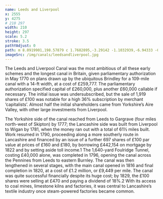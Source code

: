 ```yaml
---
name: Leeds and Liverpool
x: 2555
y: 4275
# 210 297
width: 210
height: 297
scale: 5.2
stroke: 3.5
pathYAdjust: 0
path: m 8.0919901,198.57879 c 1.7682895,-3.29142 -1.1032939,-6.94333 -0.9362218,-7.63705 0.2487692,-0.9578 2.2253704,-1.21135 1.8952442,-2.13572 -0.6443858,-1.37322 -1.8457904,-2.37454 -2.9102831,-3.25067 -0.9018127,-0.75765 0.4753196,-2.75839 1.2006352,-3.1054 0.9169268,-0.43867 1.6220297,0.34556 1.91898,0.0545 0.391404,-0.38362 1.1943784,-1.5468 1.6368674,-1.59841 0.753872,-0.0879 5.275444,4.99148 7.04795,3.25422 1.779515,-1.74413 -2.240119,-2.80883 -1.202668,-4.74569 0.605237,-1.16724 -4.816971,-5.41455 -3.748063,-7.45618 0.528503,-0.91612 1.852977,-1.42784 1.852977,-2.62297 0,-0.58575 -3.206203,-2.253 -3.549864,-3.69702 1.069536,-1.19241 2.938425,-3.95013 3.614139,-5.77156 0.407627,-1.46111 0.409663,-2.6884 2.122366,-3.13463 2.893294,-0.0693 2.419614,0.67121 4.774262,-0.81646 1.536963,-0.94152 3.291768,-1.17984 4.672154,-0.11593 0.66205,0.51026 1.476662,-0.0257 1.950638,0.25557 0.638467,1.28773 2.857455,1.7968 4.201366,2.57409 0.130786,0.13735 0.54058,0.20232 0.715305,0.27571 0.814471,-0.47207 0.922658,-0.93107 2.090904,-0.89726 0.157715,0.0736 1.047852,0.79974 1.268499,0.90271 1.151991,0.53763 0.861538,0.12649 2.214506,0.29208 1.991806,0.24377 4.346231,1.66573 6.197106,2.47183 1.405548,1.05116 0.09159,1.34503 0.767911,2.04143 0.209063,0.19514 0.759675,1.40468 1.399942,1.57821 0.832223,0.22556 2.096806,-0.3384 2.481666,-0.28451 0.9655,0.13519 2.091199,0.87544 2.982336,1.22203 0.661239,0.25718 1.101376,1.46842 1.46957,1.91952 0.778585,1.1616 1.357303,1.6336 2.337028,2.30149 0.734483,0.51424 2.588519,-0.62412 3.166787,-1.10994 0.62878,-0.52827 0.781564,-1.14962 1.481123,-1.63936 0.449072,-0.31438 0.770711,-0.57925 1.101892,-0.92705 0.258469,-0.27144 -1.390526,-1.44843 -1.721451,-1.72645 -1.16435,-0.97822 -1.65795,-1.31069 -2.244267,-2.13162 -0.568325,-0.79573 -0.765093,-1.43248 -1.043916,-2.60362 1.610697,-3.39991 1.892543,-2.22942 2.626565,-5.46999 0.159774,-0.67102 -0.573741,-1.59699 -0.680566,-2.34477 0.670737,-1.71432 0.348608,-3.43033 0.139499,-5.05498 -0.135226,-1.1359 0.444582,-2.444 0.182226,-3.54652 -0.407003,-1.71037 -2.067654,-4.5565 -1.325804,-6.37452 0.628859,-1.21976 0.76383,-0.2981 1.398702,-0.99916 0.561615,-0.6335 0.52565,-2.23024 1.473231,-2.51104 1.44968,-0.42958 2.691168,-4.56997 4.013453,-4.92511 0.693457,-0.16184 3.535781,-0.0656 3.921278,0.66813 0.451145,0.85871 0.541298,-0.16482 0.796378,-0.2541 0.52146,-0.26094 -0.398375,-1.18184 0.114696,-1.57772 0.696828,-0.53767 2.049455,-1.54225 2.711284,-1.80702 1.213107,-0.48531 1.906944,1.26799 2.668581,0.16775 0.918304,-1.32657 2.676155,-1.82013 3.099158,-2.19492 0.531037,-0.4705 -1.588989,-0.49499 0.03645,-1.63291 0.524839,-0.36743 2.512347,-0.17394 3.669022,-1.84429 0.516996,-0.74659 -0.60433,-0.34505 -0.683139,-0.73121 -0.286221,-1.03934 0.07351,-0.90382 0.489782,-1.54678 0.46367,-0.89631 3.897457,-1.46164 4.07586,-1.48245 0.221144,-0.0258 0.733233,2.47028 1.028259,2.7563 0.706543,0.68498 0.176194,1.35784 0.356637,1.98939 0.07695,0.26933 0.649784,0.25151 0.870833,0.26558 1.557393,0.0991 0.664843,-0.614 1.170086,-1.43925 0.234048,-0.38228 -0.155873,-1.14338 0.229169,-1.31204 0.799091,-0.35003 0.537576,-2.04279 0.91501,-2.43908 1.785096,-1.87426 2.48116,-0.54137 4.504786,-1.24973 0.287687,-0.1007 0.560583,-0.70997 0.835858,-0.66176 0.102632,0.018 0.640459,0.43771 0.877023,0.50869 0.59859,0.17959 0.705543,-0.67134 1.19996,-0.78672 0.678966,-0.15844 1.725641,0.47152 2.120513,0.2421 0.60872,-0.35365 2.22886,-0.90483 2.83105,-0.31744 0.46286,0.45148 0.39891,-0.81537 0.8459,-0.94948 1.51694,-0.45513 1.64702,0.0703 2.87914,-0.0255 0.33596,-0.0261 -0.72004,-1.15503 0.47376,-0.89302 0.8471,0.18592 1.92903,2.62572 2.74003,1.71716 1.41809,-1.58868 0.23969,-1.95558 -0.22534,-3.09493 -0.40792,-0.99943 -0.29286,-1.90076 -0.42084,-2.88615 -0.0789,-0.6078 0.0567,-1.28147 0.1851,-1.91075 0.35866,-1.14298 0.25777,-0.79574 0.63886,-1.74715 0.51995,-1.09198 1.73311,-1.67725 2.53014,-2.42119 0.39341,-0.36721 0.29946,-1.47483 0.58618,-1.94315 0.39667,-0.647912 1.90822,-0.573075 1.98373,-1.313048 -0.24263,-2.807487 -0.36389,-1.612746 0.91111,-3.291359 0.43442,-0.608327 0.53851,-1.385292 1.2027,-1.811536 0.57204,-0.367101 1.49573,-0.54703 1.90813,-1.028157 0.17074,-0.199207 -0.22798,-1.166915 -0.18876,-1.441436 -0.27902,-1.596223 0.85542,-3.469124 -0.19837,-5.209461 -0.0914,-0.447831 0.19713,-1.086055 0.0598,-1.519009 -0.002,-1.099927 -1.14831,-2.195575 -0.9976,-2.972341 0.0554,-0.232572 1.3374,-0.705758 1.53068,-0.816457 0.23281,-0.133347 4.20788,-5.313218 4.24081,-5.61594 0.15901,-1.462102 -1.09354,-0.891362 -0.80344,-1.966777 0.40838,-1.513839 1.9967,-4.124402 3.74227,-4.613193 1.12009,-0.354281 3.23314,-0.309705 3.75239,-0.226931 0.87012,0.182735 0.74164,1.83119 1.65116,1.838554 0.99664,0.0081 1.27739,0.344993 1.90924,1.092821 0.18783,0.222305 -0.24882,1.543112 -0.13316,1.786105 0.20505,0.4308 1.97264,0.856352 2.46683,0.925552 1.56176,0.266562 2.91046,-0.280974 3.40785,0.266516 0.65739,0.766963 0.11305,1.805924 0.43228,2.476671 1.42201,0.818227 0.072,2.537569 0.70944,3.523025 0.34485,0.482822 1.17317,0.162565 1.40553,0.73188 0.36764,0.900721 -0.81723,0.800466 0.0603,1.619388 0.95574,0.891915 -0.52226,0.934584 0.3989,1.879472 2.71903,3.172727 6.75383,0.234103 8.35052,1.15865 2.61015,1.511385 1.56828,2.404118 2.41211,4.232873 2.24245,2.808858 6.92185,3.792367 8.78023,5.558281 0.28133,0.278342 0.84748,-0.01458 1.08936,0.411437 0.59732,1.052039 0.54352,2.793613 1.13704,3.541614 0.19336,0.243688 0.95752,0.223536 1.07125,0.522148 0.32836,0.862148 0.53205,1.138368 1.06076,1.402738 0.74088,0.37047 1.31454,-0.221 2.35963,0.10658 0.87081,0.27295 2.70511,0.88145 3.39822,1.02005 2.25748,0.45143 1.76189,-0.86956 2.2962,-0.98879 0.48895,-0.1091 2.95975,-2.585157 3.59284,-3.028405 0.2227,-0.155924 1.34684,0.08016 1.55666,0.168307 0.45944,0.193002 0.14827,1.879578 0.18813,2.214468 0.0279,0.23438 0.9999,1.94962 1.53217,2.08396 0.74665,0.18845 1.28065,-1.69537 3.33094,-0.83412 0.43726,0.18368 0.8775,1.26676 1.18824,1.57696 0.30633,0.3058 1.51742,0.66536 1.91234,1.71392 0.10322,0.27406 1.77141,1.15449 2.04339,1.12728 0.42041,-0.0421 1.06547,-1.52542 1.45303,-1.71923 0.31105,-0.15554 0.41793,0.76849 1.86947,0.96381 0.22449,0.0302 1.20292,0.0562 1.51565,0.69942 0.5712,1.17491 0.97225,3.09115 1.64482,3.09115 0.81385,0 1.188,0.62154 2.25358,0.78732 1.85613,0.1779 1.48025,0.48381 1.99788,1.06066 0.18369,1.16127 0.59333,0.63919 2.80098,1.1532
imageSrc: /img/canals/leedsandliverpool.jpg
---
```


The Leeds and Liverpool Canal was the most ambitious of all these early schemes and the longest canal in Britain, given parliamentary authorization in May 1770 on plans drawn up by the ubiquitous Brindley for a 109-mile canal with a 14-ft width, at a cost of £259,777. The parliamentary authorization specified capital of £260,000, plus another £60,000 callable if necessary. The initial issue was undersubscribed, but the sale of 1,919 shares of £100 was notable for a high 36% subscription by merchant ‘capitalists’. Almost half the initial shareholders came from Yorkshire’s Aire Valley, with other large investments from Liverpool.

The Yorkshire side of the canal reached from Leeds to Gargrave (four miles north-west of Skipton) by 1777; the Lancashire side was built from Liverpool to Wigan by 1781, when the money ran out with a total of 61½ miles built. Work resumed in 1790, proceeding along a more southerly route in Lancashire and financed by an issue of a further 697 shares of £100 par value at prices of £160 and £180, by borrowing £442,154 on mortgage by 1822 and by setting aside toll income.1 The 1,640-yard Foulridge Tunnel, costing £40,000 alone, was completed in 1796, opening the canal across the Pennines from Leeds to eastern Burnley. The canal was then lengthened in several stages, with the main canal opened in 1816 and final completion in 1820, at a cost of £1.2 million, or £9,449 per mile. The canal was quite successful financially despite its huge cost; by 1829, the £100 shares were selling at £470 and paying a dividend of 18%.2 With its access to coal mines, limestone kilns and factories, it was central to Lancashire’s textile industry once steam-powered factories became common.
